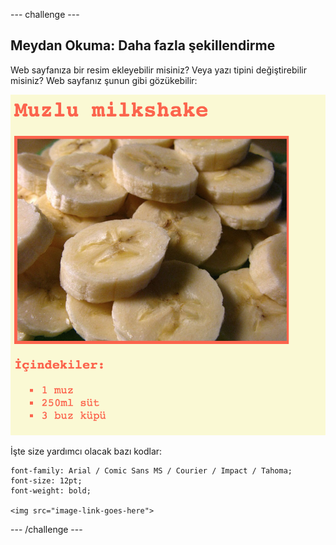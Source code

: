 \--- challenge \---

## Meydan Okuma: Daha fazla şekillendirme

Web sayfanıza bir resim ekleyebilir misiniz? Veya yazı tipini değiştirebilir misiniz? Web sayfanız şunun gibi gözükebilir:

![ekran görüntüsü](images/recipe-final.png)

İşte size yardımcı olacak bazı kodlar:

    font-family: Arial / Comic Sans MS / Courier / Impact / Tahoma;
    font-size: 12pt;
    font-weight: bold;
    
    <img src="image-link-goes-here">
    

\--- /challenge \---